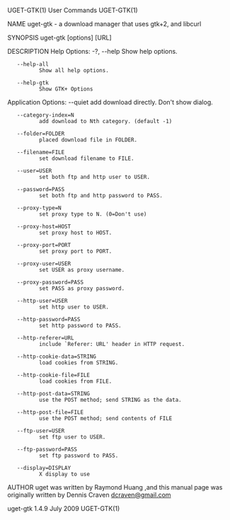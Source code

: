 UGET-GTK(1)                                                                                     User Commands                                                                                     UGET-GTK(1)

NAME
       uget-gtk - a download manager that uses gtk+2, and libcurl

SYNOPSIS
       uget-gtk [options] [URL]

DESCRIPTION
   Help Options:
       -?, --help
              Show help options.

       --help-all
              Show all help options.

       --help-gtk
              Show GTK+ Options

   Application Options:
       --quiet
              add download directly. Don't show dialog.

       --category-index=N
              add download to Nth category. (default -1)

       --folder=FOLDER
              placed download file in FOLDER.

       --filename=FILE
              set download filename to FILE.

       --user=USER
              set both ftp and http user to USER.

       --password=PASS
              set both ftp and http password to PASS.

       --proxy-type=N
              set proxy type to N. (0=Don't use)

       --proxy-host=HOST
              set proxy host to HOST.

       --proxy-port=PORT
              set proxy port to PORT.

       --proxy-user=USER
              set USER as proxy username.

       --proxy-password=PASS
              set PASS as proxy password.

       --http-user=USER
              set http user to USER.

       --http-password=PASS
              set http password to PASS.

       --http-referer=URL
              include `Referer: URL' header in HTTP request.

       --http-cookie-data=STRING
              load cookies from STRING.

       --http-cookie-file=FILE
              load cookies from FILE.

       --http-post-data=STRING
              use the POST method; send STRING as the data.

       --http-post-file=FILE
              use the POST method; send contents of FILE

       --ftp-user=USER
              set ftp user to USER.

       --ftp-password=PASS
              set ftp password to PASS.

       --display=DISPLAY
              X display to use

AUTHOR
       uget was written by Raymond Huang <plushuang at users.sourceforge.net>,and this manual page was originally written by Dennis Craven <dcraven@gmail.com>

uget-gtk 1.4.9                                                                                    July 2009                                                                                       UGET-GTK(1)
